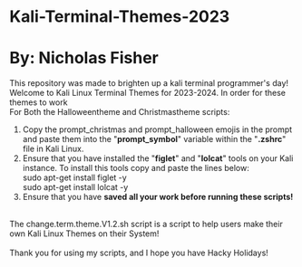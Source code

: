 # Kali-Terminal-Themes-2023
# By: Nicholas Fisher
This repository was made to brighten up a kali terminal programmer's day! Welcome to Kali Linux Terminal Themes for 2023-2024. In order for these themes to work <br />
For Both the Halloweentheme and Christmastheme scripts: <br />
1. Copy the prompt_christmas and prompt_halloween emojis in the prompt and paste them into the "**prompt_symbol**" variable within the "**.zshrc**" file in Kali Linux.
2. Ensure that you have installed the "**figlet**" and "**lolcat**" tools on your Kali instance. To install this tools copy and paste the lines below: <br />
   sudo apt-get install figlet -y <br />
   sudo apt-get install lolcat -y <br />
3. Ensure that you have **saved all your work before running these scripts!** <br />
<br />
The change.term.theme.V1.2.sh script is a script to help users make their own Kali Linux Themes on their System! <br />
<br />
Thank you for using my scripts, and I hope you have Hacky Holidays!